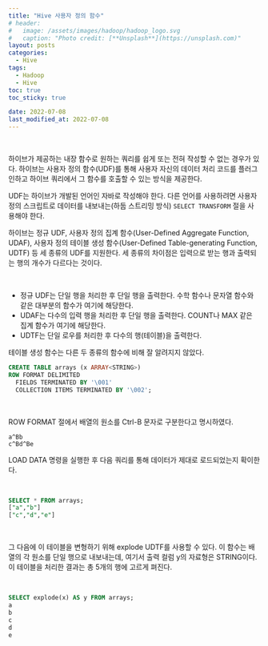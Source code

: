 ```yaml
---
title: "Hive 사용자 정의 함수"
# header:
#   image: /assets/images/hadoop/hadoop_logo.svg
#   caption: "Photo credit: [**Unsplash**](https://unsplash.com)"
layout: posts
categories:
  - Hive
tags:
  - Hadoop
  - Hive
toc: true
toc_sticky: true

date: 2022-07-08
last_modified_at: 2022-07-08
---
```


<br>

하이브가 제공하는 내장 함수로 원하는 쿼리를 쉽게 또는 전혀 작성할 수 없는 경우가 있다. 하이브는 사용자 정의 함수(UDF)를 통해 사용자 자신의 데이터 처리 코드를 플러그인하고 하이브 쿼리에서 그 함수를 호출할 수 있는 방식을 제공한다.

UDF는 하이브가 개발된 언어인 자바로 작성해야 한다. 다른 언어를 사용하려면 사용자 정의 스크립트로 데이터를 내보내는(하둡 스트리밍 방식) `SELECT TRANSFORM` 절을 사용해야 한다. 

하이브는 정규 UDF, 사용자 정의 집계 함수(User-Defined Aggregate Function, UDAF), 사용자 정의 테이블 생성 함수(User-Defined Table-generating Function, UDTF) 등 세 종류의 UDF를 지원한다. 세 종류의 차이점은 입력으로 받는 행과 출력되는 행의 개수가 다르다는 것이다.

<br>

* 정규 UDF는 단일 행을 처리한 후 단일 행을 출력한다. 수학 함수나 문자열 함수와 같은 대부분의 함수가 여기에 해당한다.
* UDAF는 다수의 입력 행을 처리한 후 단일 행을 출력한다. COUNT나 MAX 같은 집계 함수가 여기에 해당한다.
* UDTF는 단일 로우를 처리한 후 다수의 행(테이블)을 출력한다.

테이블 생성 함수는 다른 두 종류의 함수에 비해 잘 알려지지 않았다.


```SQL
CREATE TABLE arrays (x ARRAY<STRING>)
ROW FORMAT DELIMITED
  FIELDS TERMINATED BY '\001'
  COLLECTION ITEMS TERMINATED BY '\002';
```

<br>

ROW FORMAT 절에서 배열의 원소를 Ctrl-B 문자로 구분한다고 명시하였다.

```
a^Bb
c^Bd^Be
```

LOAD DATA 명령을 실행한 후 다음 쿼리를 통해 데이터가 제대로 로드되었는지 확이한다.

<br>

```sql
SELECT * FROM arrays;
["a","b"]
["c","d","e"]
```

<br>

그 다음에 이 테이블을 변형하기 위해 explode UDTF를 사용할 수 있다. 이 함수는 배열의 각 원소를 단일 행으로 내보내는데, 여기서 출력 컬럼 y의 자료형은 STRING이다. 이 테이블을 처리한 결과는 총 5개의 행에 고르게 펴진다.

<br>

```SQL
SELECT explode(x) AS y FROM arrays;
a
b
c
d
e
```
